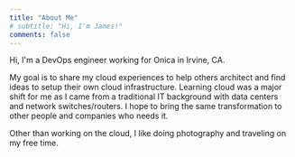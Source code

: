 ```yaml
---
title: "About Me"
# subtitle: "Hi, I'm James!"
comments: false
---
```


Hi, I'm a DevOps engineer working for Onica in Irvine, CA.

My goal is to share my cloud experiences to help others architect and find ideas to setup their own cloud infrastructure. Learning cloud was a major shift for me as I came from a traditional IT background with data centers and network switches/routers. I hope to bring the same transformation to other people and companies who needs it.

Other than working on the cloud, I like doing photography and traveling on my free time.